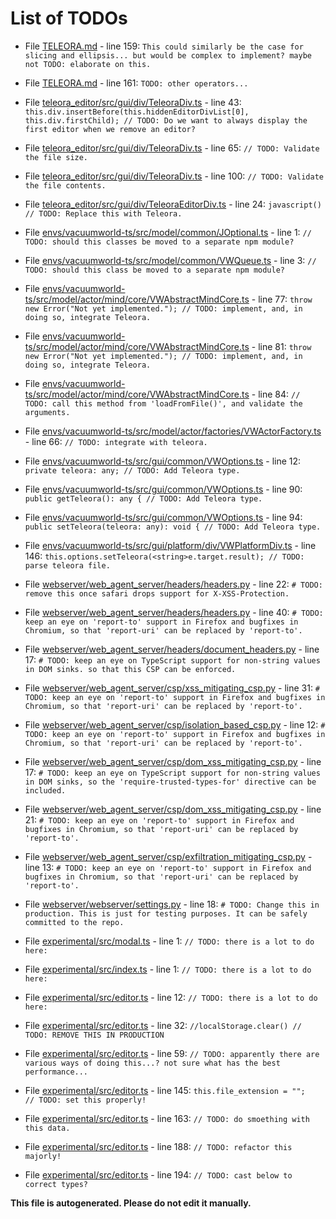 # List of TODOs

* File [TELEORA.md](TELEORA.md) - line 159: `This could similarly be the case for slicing and ellipsis... but would be complex to implement? maybe not TODO: elaborate on this.`

* File [TELEORA.md](TELEORA.md) - line 161: `TODO: other operators...`

* File [teleora_editor/src/gui/div/TeleoraDiv.ts](teleora_editor/src/gui/div/TeleoraDiv.ts) - line 43: `this.div.insertBefore(this.hiddenEditorDivList[0], this.div.firstChild); // TODO: Do we want to always display the first editor when we remove an editor?`

* File [teleora_editor/src/gui/div/TeleoraDiv.ts](teleora_editor/src/gui/div/TeleoraDiv.ts) - line 65: `// TODO: Validate the file size.`

* File [teleora_editor/src/gui/div/TeleoraDiv.ts](teleora_editor/src/gui/div/TeleoraDiv.ts) - line 100: `// TODO: Validate the file contents.`

* File [teleora_editor/src/gui/div/TeleoraEditorDiv.ts](teleora_editor/src/gui/div/TeleoraEditorDiv.ts) - line 24: `javascript() // TODO: Replace this with Teleora.`

* File [envs/vacuumworld-ts/src/model/common/JOptional.ts](envs/vacuumworld-ts/src/model/common/JOptional.ts) - line 1: `// TODO: should this classes be moved to a separate npm module?`

* File [envs/vacuumworld-ts/src/model/common/VWQueue.ts](envs/vacuumworld-ts/src/model/common/VWQueue.ts) - line 3: `// TODO: should this class be moved to a separate npm module?`

* File [envs/vacuumworld-ts/src/model/actor/mind/core/VWAbstractMindCore.ts](envs/vacuumworld-ts/src/model/actor/mind/core/VWAbstractMindCore.ts) - line 77: `throw new Error("Not yet implemented."); // TODO: implement, and, in doing so, integrate Teleora.`

* File [envs/vacuumworld-ts/src/model/actor/mind/core/VWAbstractMindCore.ts](envs/vacuumworld-ts/src/model/actor/mind/core/VWAbstractMindCore.ts) - line 81: `throw new Error("Not yet implemented."); // TODO: implement, and, in doing so, integrate Teleora.`

* File [envs/vacuumworld-ts/src/model/actor/mind/core/VWAbstractMindCore.ts](envs/vacuumworld-ts/src/model/actor/mind/core/VWAbstractMindCore.ts) - line 84: `// TODO: call this method from 'loadFromFile()', and validate the arguments.`

* File [envs/vacuumworld-ts/src/model/actor/factories/VWActorFactory.ts](envs/vacuumworld-ts/src/model/actor/factories/VWActorFactory.ts) - line 66: `// TODO: integrate with teleora.`

* File [envs/vacuumworld-ts/src/gui/common/VWOptions.ts](envs/vacuumworld-ts/src/gui/common/VWOptions.ts) - line 12: `private teleora: any; // TODO: Add Teleora type.`

* File [envs/vacuumworld-ts/src/gui/common/VWOptions.ts](envs/vacuumworld-ts/src/gui/common/VWOptions.ts) - line 90: `public getTeleora(): any { // TODO: Add Teleora type.`

* File [envs/vacuumworld-ts/src/gui/common/VWOptions.ts](envs/vacuumworld-ts/src/gui/common/VWOptions.ts) - line 94: `public setTeleora(teleora: any): void { // TODO: Add Teleora type.`

* File [envs/vacuumworld-ts/src/gui/platform/div/VWPlatformDiv.ts](envs/vacuumworld-ts/src/gui/platform/div/VWPlatformDiv.ts) - line 146: `this.options.setTeleora(<string>e.target.result); // TODO: parse teleora file.`

* File [webserver/web_agent_server/headers/headers.py](webserver/web_agent_server/headers/headers.py) - line 22: `# TODO: remove this once safari drops support for X-XSS-Protection.`

* File [webserver/web_agent_server/headers/headers.py](webserver/web_agent_server/headers/headers.py) - line 40: `# TODO: keep an eye on 'report-to' support in Firefox and bugfixes in Chromium, so that 'report-uri' can be replaced by 'report-to'.`

* File [webserver/web_agent_server/headers/document_headers.py](webserver/web_agent_server/headers/document_headers.py) - line 17: `# TODO: keep an eye on TypeScript support for non-string values in DOM sinks. so that this CSP can be enforced.`

* File [webserver/web_agent_server/csp/xss_mitigating_csp.py](webserver/web_agent_server/csp/xss_mitigating_csp.py) - line 31: `# TODO: keep an eye on 'report-to' support in Firefox and bugfixes in Chromium, so that 'report-uri' can be replaced by 'report-to'.`

* File [webserver/web_agent_server/csp/isolation_based_csp.py](webserver/web_agent_server/csp/isolation_based_csp.py) - line 12: `# TODO: keep an eye on 'report-to' support in Firefox and bugfixes in Chromium, so that 'report-uri' can be replaced by 'report-to'.`

* File [webserver/web_agent_server/csp/dom_xss_mitigating_csp.py](webserver/web_agent_server/csp/dom_xss_mitigating_csp.py) - line 17: `# TODO: keep an eye on TypeScript support for non-string values in DOM sinks, so the 'require-trusted-types-for' directive can be included.`

* File [webserver/web_agent_server/csp/dom_xss_mitigating_csp.py](webserver/web_agent_server/csp/dom_xss_mitigating_csp.py) - line 21: `# TODO: keep an eye on 'report-to' support in Firefox and bugfixes in Chromium, so that 'report-uri' can be replaced by 'report-to'.`

* File [webserver/web_agent_server/csp/exfiltration_mitigating_csp.py](webserver/web_agent_server/csp/exfiltration_mitigating_csp.py) - line 13: `# TODO: keep an eye on 'report-to' support in Firefox and bugfixes in Chromium, so that 'report-uri' can be replaced by 'report-to'.`

* File [webserver/webserver/settings.py](webserver/webserver/settings.py) - line 18: `# TODO: Change this in production. This is just for testing purposes. It can be safely committed to the repo.`

* File [experimental/src/modal.ts](experimental/src/modal.ts) - line 1: `// TODO: there is a lot to do here:`

* File [experimental/src/index.ts](experimental/src/index.ts) - line 1: `// TODO: there is a lot to do here:`

* File [experimental/src/editor.ts](experimental/src/editor.ts) - line 12: `// TODO: there is a lot to do here:`

* File [experimental/src/editor.ts](experimental/src/editor.ts) - line 32: `//localStorage.clear() // TODO: REMOVE THIS IN PRODUCTION`

* File [experimental/src/editor.ts](experimental/src/editor.ts) - line 59: `// TODO: apparently there are various ways of doing this...? not sure what has the best performance...`

* File [experimental/src/editor.ts](experimental/src/editor.ts) - line 145: `this.file_extension = "";   // TODO: set this properly!`

* File [experimental/src/editor.ts](experimental/src/editor.ts) - line 163: `// TODO: do smoething with this data.`

* File [experimental/src/editor.ts](experimental/src/editor.ts) - line 188: `// TODO: refactor this majorly!`

* File [experimental/src/editor.ts](experimental/src/editor.ts) - line 194: `// TODO: cast below to correct types?`

**This file is autogenerated. Please do not edit it manually.**
